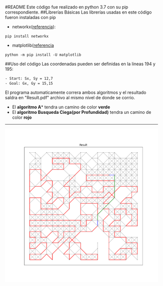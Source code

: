 #README
Este código fue realizado en python 3.7 con su pip correspondiente. 
##Librerías Básicas
Las librerías usadas en este código fueron instaladas con pip
- networkx([referencia](https://networkx.github.io/documentation/stable/install.html)): 
~~~
pip install networkx
~~~
- matplotlib([referencia](https://matplotlib.org/users/installing.html)
~~~
python -m pip install -U matplotlib
~~~
##Uso del código
Las coordenadas pueden ser definidas en la lineas 194 y 195:
~~~
- Start: Sx, Sy = 12,7
- Goal: Gx, Gy = 15,15
~~~ 
El programa automaticamente correra ambos algoritmos y el resultado saldra en "Result.pdf" archivo al mismo nivel de donde se corrio.
- El **algoritmo A*** tendra un camino de color **verde**
- El **algoritmo Busqueda Ciega(por Profundidad)** tendra un camino de color **rojo**
***
![demostracion](https://github.com/TLJuan/CS_2020_1/blob/master/lab_busquedas/Demostration.png)